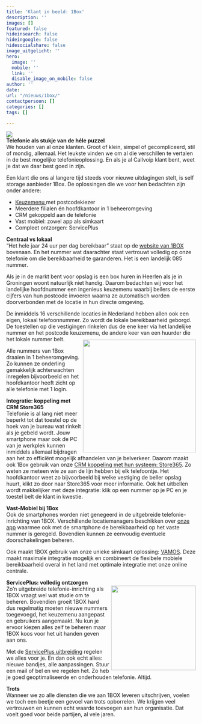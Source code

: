 ```yaml
---
title: 'Klant in beeld: 1Box'
description: ''
images: []
featured: false
hideinsearch: false
hideingoogle: false
hidesocialshare: false
image_uitgelicht: ''
hero:
  image: ''
  mobile: ''
  link: ''
  disable_image_on_mobile: false
author: ''
date: 
url: "/nieuws/1box/"
contactpersoon: []
categories: []
tags: []

---
```

![](https://res.cloudinary.com/callvoip/image/upload/v1650966057/1box_vmkjvi.png)  
**Telefonie als stukje van de héle puzzel**<br>
We houden van al onze klanten. Groot of klein, simpel of gecompliceerd, stil of mondig, allemaal. Het leukste vinden we om al die verschillen te vertalen in de best mogelijke telefonieoplossing. En als je al Callvoip klant bent, weet je dat we daar best goed in zijn.

Een klant die ons al langere tijd steeds voor nieuwe uitdagingen stelt, is self storage aanbieder 1Box. De oplossingen die we voor hen bedachten zijn onder andere:<br>
- [Keuzemenu ](https://www.callvoip.nl/telefonie/functionaliteiten/keuzemenu-ivr/)met postcodekiezer<br>
- Meerdere filialen én hoofdkantoor in 1 beheeromgeving<br>
- CRM gekoppeld aan de telefonie<br>
- Vast mobiel: zowel app als simkaart<br>
- Compleet ontzorgen: ServicePlus<br>

**Centraal vs lokaal**<br>
“Het hele jaar 24 uur per dag bereikbaar” staat op de <a href="https://www.1box.nl/" target="_blank">website van 1BOX</a> bovenaan. En het nummer wat daarachter staat vertrouwt volledig op onze telefonie om die bereikbaarheid te garanderen. Het is een landelijk 085 nummer.

Als je in de markt bent voor opslag is een box huren in Heerlen als je in Groningen woont natuurlijk niet handig. Daarom bedachten wij voor het landelijke hoofdnummer een ingenieus keuzemenu waarbij bellers de eerste cijfers van hun postcode invoeren waarna ze automatisch worden doorverbonden met de locatie in hun directe omgeving.

De inmiddels 16 verschillende locaties in Nederland hebben allen ook een eigen, lokaal telefoonnummer. Zo wordt de lokale bereikbaarheid geborgd. De toestellen op die vestigingen rinkelen dus de ene keer via het landelijke nummer en het postcode keuzemenu, de andere keer van een huurder die het lokale nummer belt.<img src="https://res.cloudinary.com/callvoip/image/upload/v1650972469/business-man-holding-tablet-with-franchise-icon_fxubqe.png" style="float:right; margin-top:10px;" width="300px">

Alle nummers van 1Box draaien in 1 beheeromgeving. Zo kunnen ze onderling gemakkelijk achterwachten inregelen bijvoorbeeld en het hoofdkantoor heeft zicht op alle telefonie met 1 login.

**Integratie: koppeling met CRM Store365**<br>
Telefonie is al lang niet meer beperkt tot dat toestel op de hoek van je bureau wat rinkelt als je gebeld wordt. Jouw smartphone maar ook de PC van je werkplek kunnen inmiddels allemaal bijdragen aan het zo efficiënt mogelijk afhandelen van je belverkeer. Daarom maakt ook 1Box gebruik van onze [CRM koppeling met hun systeem: Store365](https://www.callvoip.nl/marketplace/store365/). Zo weten ze meteen wie ze aan de lijn hebben bij elk telefoontje. Het hoofdkantoor weet zo bijvoorbeeld bij welke vestiging de beller opslag huurt, klikt zo door naar Store365 voor meer informatie. Ook het uitbellen wordt makkelijker met deze integratie: klik op een nummer op je PC en je toestel belt de klant in kwestie.

**Vast-Mobiel bij 1Box**<br>
Ook de smartphones worden niet genegeerd in de uitgebreide telefonie-inrichting van 1BOX. Verschillende locatiemanagers beschikken over [onze app](https://www.callvoip.nl/telefonie/qaller/) waarmee ook met de smartphone de bereikbaarheid op het vaste nummer is geregeld. Bovendien kunnen ze eenvoudig eventuele doorschakelingen beheren.

Ook maakt 1BOX gebruik van onze unieke simkaart oplossing: [VAMOS](https://www.callvoip.nl/telefonie/functionaliteiten/vamos/). Deze maakt maximale integratie mogelijk en combineert de flexibele mobiele bereikbaarheid overal in het land met optimale integratie met onze online centrale.

**ServicePlus: volledig ontzorgen**<br>
<img src="https://res.cloudinary.com/callvoip/image/upload/v1650971943/faceless-man-relaxing-armchair_f6qkbl.jpg" style="float:right; margin-left:5px;" width="225px">Zo’n uitgebreide telefonie-inrichting als 1BOX vraagt wel wat studie om te beheren. Bovendien groeit 1BOX hard dus regelmatig moeten nieuwe nummers toegevoegd, het keuzemenu aangepast en gebruikers aangemaakt. Nu kun je ervoor kiezen alles zelf te beheren maar 1BOX koos voor het uit handen geven aan ons.

Met de [ServicePlus uitbreiding](https://www.callvoip.nl/aanvragen/serviceplus/) regelen we alles voor je. En dan ook echt alles: nieuwe bandjes, alle aanpassingen. Stuur een mail of bel en we regelen het. Zo heb je goed geoptimaliseerde en onderhouden telefonie. Altijd.

**Trots**<br>
Wanneer we zo alle diensten die we aan 1BOX leveren uitschrijven, voelen we toch een beetje een gevoel van trots opborrelen. We krijgen veel vertrouwen en kunnen echt waarde toevoegen aan hun organisatie. Dat voelt goed voor beide partijen, al vele jaren.
